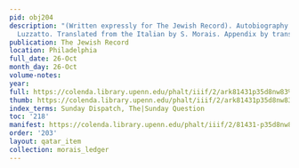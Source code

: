 ```yaml
---
pid: obj204
description: "(Written expressly for The Jewish Record). Autobiography of Samuel David
  Luzzatto. Translated from the Italian by S. Morais. Appendix by translator. (Concluded)."
publication: The Jewish Record
location: Philadelphia
full_date: 26-Oct
month_day: 26-Oct
volume-notes:
year:
full: https://colenda.library.upenn.edu/phalt/iiif/2/ark81431p35d8nw83%2FSHA256E-s7347848--f4f8f9a021573be2ea8181a53b762da5127a2a3f3c9e26c90d0a470d95de0167.jpeg/full/3500,/0/default.jpg
thumb: https://colenda.library.upenn.edu/phalt/iiif/2/ark81431p35d8nw83%2FSHA256E-s7347848--f4f8f9a021573be2ea8181a53b762da5127a2a3f3c9e26c90d0a470d95de0167.jpeg/full/!200,200/0/default.jpg
index_terms: Sunday Dispatch, The|Sunday Question
toc: '218'
manifest: https://colenda.library.upenn.edu/phalt/iiif/2/81431-p35d8nw83/manifest
order: '203'
layout: qatar_item
collection: morais_ledger
---
```

